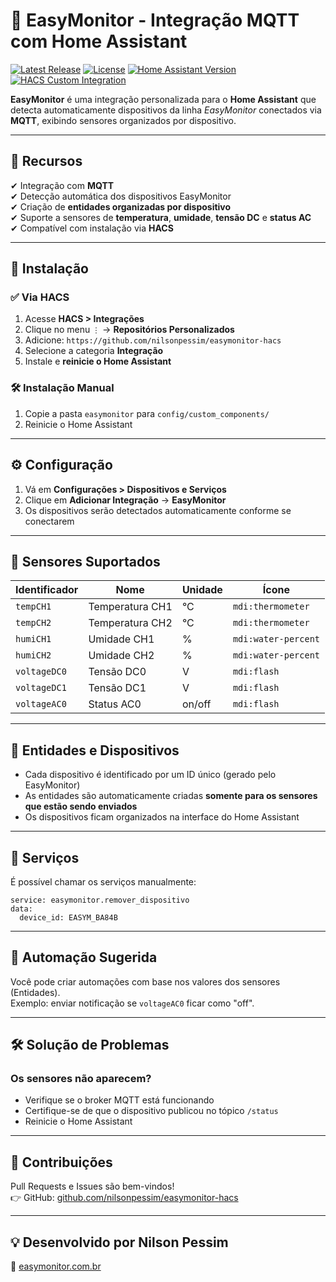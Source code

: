 # 🚀 EasyMonitor - Integração MQTT com Home Assistant

[![Latest Release](https://img.shields.io/github/v/release/nilsonpessim/easymonitor-hacs?style=for-the-badge)](https://github.com/nilsonpessim/easymonitor-hacs/releases)
[![License](https://img.shields.io/github/license/nilsonpessim/easymonitor-hacs?style=for-the-badge)](LICENSE)
[![Home Assistant Version](https://img.shields.io/badge/Home%20Assistant-2025.3.0%2B-blue?style=for-the-badge)](https://www.home-assistant.io/)
[![HACS Custom Integration](https://img.shields.io/badge/HACS-Custom%20Integration-orange?style=for-the-badge)](https://hacs.xyz/)

**EasyMonitor** é uma integração personalizada para o **Home Assistant** que detecta automaticamente dispositivos da linha *EasyMonitor* conectados via **MQTT**, exibindo sensores organizados por dispositivo.

---

## 📌 Recursos

✔ Integração com **MQTT**  
✔ Detecção automática dos dispositivos EasyMonitor  
✔ Criação de **entidades organizadas por dispositivo**  
✔ Suporte a sensores de **temperatura**, **umidade**, **tensão DC** e **status AC**   
✔ Compatível com instalação via **HACS**

---

## 🔧 Instalação

### ✅ Via HACS

1. Acesse **HACS > Integrações**
2. Clique no menu `⋮` → **Repositórios Personalizados**
3. Adicione: `https://github.com/nilsonpessim/easymonitor-hacs`
4. Selecione a categoria **Integração**
5. Instale e **reinicie o Home Assistant**

### 🛠️ Instalação Manual

1. Copie a pasta `easymonitor` para `config/custom_components/`
2. Reinicie o Home Assistant

---

## ⚙ Configuração

1. Vá em **Configurações > Dispositivos e Serviços**
2. Clique em **Adicionar Integração** → **EasyMonitor**
3. Os dispositivos serão detectados automaticamente conforme se conectarem

---

## 📡 Sensores Suportados

| Identificador  | Nome                | Unidade | Ícone                |
|----------------|---------------------|---------|----------------------|
| `tempCH1`      | Temperatura CH1     | °C      | `mdi:thermometer`    |
| `tempCH2`      | Temperatura CH2     | °C      | `mdi:thermometer`    |
| `humiCH1`      | Umidade CH1         | %       | `mdi:water-percent`  |
| `humiCH2`      | Umidade CH2         | %       | `mdi:water-percent`  |
| `voltageDC0`   | Tensão DC0          | V       | `mdi:flash`          |
| `voltageDC1`   | Tensão DC1          | V       | `mdi:flash`          |
| `voltageAC0`   | Status AC0          | on/off  | `mdi:flash`          |

---

## 🧭 Entidades e Dispositivos

- Cada dispositivo é identificado por um ID único (gerado pelo EasyMonitor)
- As entidades são automaticamente criadas **somente para os sensores que estão sendo enviados**
- Os dispositivos ficam organizados na interface do Home Assistant

---

## 🧩 Serviços

É possível chamar os serviços manualmente:

```
service: easymonitor.remover_dispositivo
data:
  device_id: EASYM_BA84B
```
---

## 🔄 Automação Sugerida

Você pode criar automações com base nos valores dos sensores (Entidades).  
Exemplo: enviar notificação se `voltageAC0` ficar como "off".

---

## 🛠️ Solução de Problemas

### Os sensores não aparecem?
- Verifique se o broker MQTT está funcionando
- Certifique-se de que o dispositivo publicou no tópico `/status`
- Reinicie o Home Assistant

---

## 🤝 Contribuições

Pull Requests e Issues são bem-vindos!  
👉 GitHub: [github.com/nilsonpessim/easymonitor-hacs](https://github.com/nilsonpessim/easymonitor-hacs)

---

## 💡 Desenvolvido por **Nilson Pessim**  
🔗 [easymonitor.com.br](https://easymonitor.com.br)
